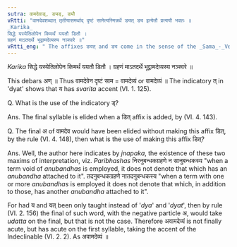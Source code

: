 ```yaml
---
sutra: वामदेवाड्, ड्यड्, ड्यौ
vRtti: "वामदेवशब्दात् तृतीयासमर्थाद् दृष्टं सामेत्यस्मिन्नर्थे ड्यत् ड्य इत्येतौ प्रत्ययौ भवतः ॥
_Karika_
सिद्धे यस्येतिलोपेन किमर्थं ययतौ डितौ ।
ग्रहणं माऽतदर्थे भूद्वामदेव्यस्य नञ्स्वरे ॥"
vRtti_eng: " The affixes ड्यत् and ड्य come in the sense of the _Sama_-_Veda_ seen, after the word _Vamadeva_, being in the Instrumental case in construction."
---
```

_Karika_
सिद्धे यस्येतिलोपेन किमर्थं ययतौ डितौ ।
ग्रहणं माऽतदर्थे भूद्वामदेव्यस्य नञ्स्वरे ॥

This debars अण् ॥ Thus वामदेवेन दृष्टं साम = वामदेव्यं or वामदेव्यं ॥ The indicatory त् in 'dyat' shows that य has _svarita_ accent (VI. 1. 125).

Q. What is the use of the indicatory ड्?

Ans. The final syllable is elided when a डित् affix is added, by (VI. 4. 143).

Q. The final अ of वामदेव would have been elided without making this affix डित्, by the rule (VI. 4. 148), then what is the use of making this affix डित्?

Ans. Well, the author here indicates by _jnapaka_, the existence of these two maxims of interpretation, viz. _Paribhashas_ निरनुबन्धकग्रहणे न सानुबन्धकस्य "when a term void of _anubandhas_ is employed, it does not denote that which has an _anubandha_ attached to it". तदनुबन्धकग्रहणे नातदनुबन्धकस्य "when a term with one or more _anubandhas_ is employed it does not denote that which, in addition to those, has another _anubandha_ attached to it".

For had य and यत् been only taught instead of '_dya_' and '_dyat_', then by rule (VI. 2. 156) the final of such word, with the negative particle अ, would take _udatta_ on the final, but that is not the case. Therefore अवामदेव्यं is not finally acute, but has acute on the first syllable, taking the accent of the Indeclinable (VI. 2. 2). As अवामदेव्यं ॥
